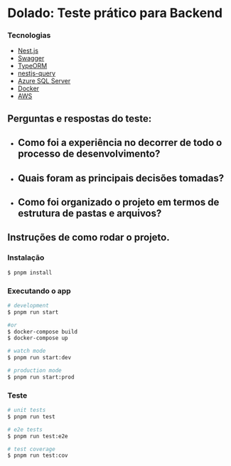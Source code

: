 # Dolado: Teste prático para Backend

### Tecnologias

- [Nest.js](https://docs.nestjs.com/)
- [Swagger](https://swagger.io/)
- [TypeORM](https://typeorm.io/)
- [nestjs-query](https://doug-martin.github.io/nestjs-query/docs/introduction/getting-started)
- [Azure SQL Server](https://azure.microsoft.com/pt-br/products/azure-sql/?&ef_id=_k_Cj0KCQiA84CvBhCaARIsAMkAvkLMC53iHWM9W7IOZNVOb-4GYPeKpeSR7Pdu927xp8_LBFOpnzkHAn4aAhO8EALw_wcB_k_&OCID=AIDcmmzmnb0182_SEM__k_Cj0KCQiA84CvBhCaARIsAMkAvkLMC53iHWM9W7IOZNVOb-4GYPeKpeSR7Pdu927xp8_LBFOpnzkHAn4aAhO8EALw_wcB_k_&gad_source=1&gclid=Cj0KCQiA84CvBhCaARIsAMkAvkLMC53iHWM9W7IOZNVOb-4GYPeKpeSR7Pdu927xp8_LBFOpnzkHAn4aAhO8EALw_wcB)
- [Docker](https://www.docker.com/)
- [AWS](https://aws.amazon.com/pt/)

## Perguntas e respostas do teste:

- ## Como foi a experiência no decorrer de todo o processo de desenvolvimento?

- ## Quais foram as principais decisões tomadas?

- ## Como foi organizado o projeto em termos de estrutura de pastas e arquivos?

## Instruções de como rodar o projeto.

### Instalação

```bash
$ pnpm install
```

### Executando o app

```bash
# development
$ pnpm run start

#or
$ docker-compose build
$ docker-compose up

# watch mode
$ pnpm run start:dev

# production mode
$ pnpm run start:prod
```

### Teste

```bash
# unit tests
$ pnpm run test

# e2e tests
$ pnpm run test:e2e

# test coverage
$ pnpm run test:cov
```
